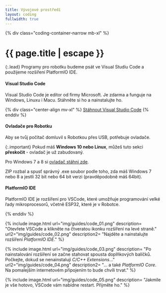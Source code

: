 ```yaml
---
title: Vývojové prostředí
layout: coding
fullwidth: true
---
```


{% div class="coding-container-narrow mb-xl" %}
# {{ page.title | escape }}

{:.lead}
Programy pro robotku budeme psát ve Visual Studiu Code a použijeme rozšíření PlatformIO IDE.

#### Visual Studio Code
Visual Studio Code je editor od firmy Microsoft. Je zdarma a funguje na Windows, Linuxu i Macu. Stáhněte si ho a nainstalujte ho.

{% div class="center-align mv-xl" %}
<a class="waves-effect waves-light btn-large" href="https://code.visualstudio.com/Download" target="_blank">Stáhnout Visual Studio Code</a>
{% enddiv %}


#### Ovladače pro Robotku
Aby se tvůj počítač domluvil s Robotkou přes USB, potřebuje ovladače.

{:.important}
Pokud máš **Windows 10 nebo Linux**, můžeš tuto sekci **přeskočit** - ovladač je už zabudovaný.

Pro Windows 7 a 8 si [ovladač stáhni zde](http://tasemnice.eu/perm/en.stsw-stm32102.zip).

ZIP rozbal a spusť správný .exe soubor podle toho, zda máš Windows 7 nebo 8 a jestli 32 bit nebo 64 bit verzi (pravděpodobně máš 64bit).


#### PlatformIO IDE
PlatformIO IDE je rozšíření pro VSCode, které umožňuje programování velké řady mikroprocesorů, včetně ESP32, které je v Robotce.

{% enddiv %}

{% include image.html
    url="img/guides/code_01.png"
    description=
        "Otevřete VSCode a klikněte na čtveratou ikonku rozšíření na levé straně."
    url2="img/guides/code_02.png"
    description2=
        "Najděte a nainstalujte rozšíření *PlatformIO IDE*."
 %}

 {% include image.html
    url="img/guides/code_03.png"
    description=
        "Po nainstalování rozšíření se začne stahovat spousta doplňkových balíčků. Počkejte, dokud se nenainstalují _C/C++ Extensions_..."
    url2="img/guides/code_04.png"
    description2=
        "... a také _PlatformIO Core_. Na pomalejším internetovém připojením to bude chvíli trvat."
 %}

 {% include image.html
    url="img/guides/code_05.png"
    description=
        "Jakmile je vše hotovo, VSCode vám nabídne restart. Přijměte ho."
 %}
